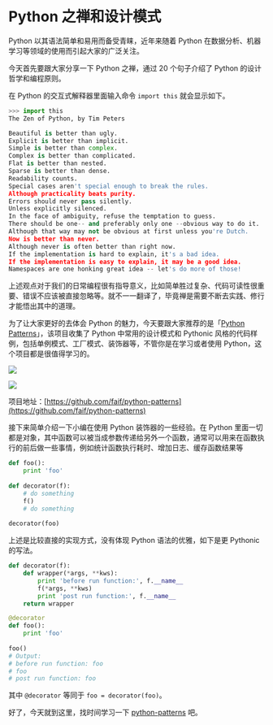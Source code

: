 # Python 之禅和设计模式

Python 以其语法简单和易用而备受青睐，近年来随着 Python 在数据分析、机器学习等领域的使用而引起大家的广泛关注。

今天首先要跟大家分享一下 Python 之禅，通过 20 个句子介绍了 Python 的设计哲学和编程原则。

在 Python 的交互式解释器里面输入命令 `import this` 就会显示如下。

```python
>>> import this
The Zen of Python, by Tim Peters

Beautiful is better than ugly.
Explicit is better than implicit.
Simple is better than complex.
Complex is better than complicated.
Flat is better than nested.
Sparse is better than dense.
Readability counts.
Special cases aren't special enough to break the rules.
Although practicality beats purity.
Errors should never pass silently.
Unless explicitly silenced.
In the face of ambiguity, refuse the temptation to guess.
There should be one-- and preferably only one --obvious way to do it.
Although that way may not be obvious at first unless you're Dutch.
Now is better than never.
Although never is often better than right now.
If the implementation is hard to explain, it's a bad idea.
If the implementation is easy to explain, it may be a good idea.
Namespaces are one honking great idea -- let's do more of those!
```

上述观点对于我们的日常编程很有指导意义，比如简单胜过复杂、代码可读性很重要、错误不应该被直接忽略等。就不一一翻译了，毕竟禅是需要不断去实践、修行才能悟出其中的道理。

为了让大家更好的去体会 Python 的魅力，今天要跟大家推荐的是「[Python Patterns](https://github.com/faif/python-patterns)」，该项目收集了 Python 中常用的设计模式和 Pythonic 风格的代码样例，包括单例模式、工厂模式、装饰器等，不管你是在学习或者使用 Python，这个项目都是很值得学习的。

![](https://7465-test-3c9b5e-1258459492.tcb.qcloud.la/GitHub精选/ZenOfPython/patterns.1.png)

![](https://7465-test-3c9b5e-1258459492.tcb.qcloud.la/GitHub精选/ZenOfPython/patterns.2.png)

项目地址：[https://github.com/faif/python-patterns](https://github.com/faif/python-patterns)

接下来简单介绍一下小编在使用 Python 装饰器的一些经验。在 Python 里面一切都是对象，其中函数可以被当成参数传递给另外一个函数，通常可以用来在函数执行的前后做一些事情，例如统计函数执行耗时、增加日志、缓存函数结果等

```python
def foo():
    print 'foo'
    
def decorator(f):
    # do something
    f()
    # do something
    
decorator(foo)
```

上述是比较直接的实现方式，没有体现 Python 语法的优雅，如下是更 Pythonic 的写法。

```python
def decorator(f):
    def wrapper(*args, **kws):
        print 'before run function:', f.__name__
        f(*args, **kws)
        print 'post run function:', f.__name__
    return wrapper

@decorator
def foo():
    print 'foo'
    
foo()
# Output:
# before run function: foo
# foo
# post run function: foo
```

其中 `@decorator` 等同于 `foo = decorator(foo)`。

好了，今天就到这里，找时间学习一下 [python-patterns](https://github.com/faif/python-patterns) 吧。